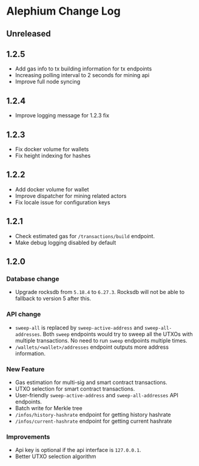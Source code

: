 # Alephium Change Log

## Unreleased

## 1.2.5

* Add gas info to tx building information for tx endpoints
* Increasing polling interval to 2 seconds for mining api
* Improve full node syncing

## 1.2.4

* Improve logging message for 1.2.3 fix

## 1.2.3

* Fix docker volume for wallets
* Fix height indexing for hashes

## 1.2.2

* Add docker volume for wallet
* Improve dispatcher for mining related actors
* Fix locale issue for configuration keys

## 1.2.1

* Check estimated gas for `/transactions/build` endpoint.
* Make debug logging disabled by default

## 1.2.0

### Database change
* Upgrade rocksdb from `5.18.4` to `6.27.3`. Rocksdb will not be able to fallback to version 5 after this.

### API change
* `sweep-all` is replaced by `sweep-active-address` and `sweep-all-addresses`.
Both `sweep` endpoints would try to sweep all the UTXOs with multiple transactions.
No need to run `sweep` endpoints multiple times.
* `/wallets/<wallet>/addresses` endpoint outputs more address information.

### New Feature
* Gas estimation for multi-sig and smart contract transactions.
* UTXO selection for smart contract transactions.
* User-friendly `sweep-active-address` and `sweep-all-addresses` API endpoints.
* Batch write for Merkle tree
* `/infos/history-hashrate` endpoint for getting history hashrate
* `/infos/current-hashrate` endpoint for getting current hashrate

### Improvements
* Api key is optional if the api interface is `127.0.0.1`.
* Better UTXO selection algorithm
